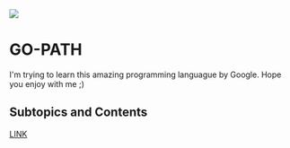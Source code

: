 <img src="https://upload.wikimedia.org/wikipedia/commons/thumb/0/05/Go_Logo_Blue.svg/1200px-Go_Logo_Blue.svg.png">

# GO-PATH
I'm trying to learn this amazing programming languague by Google. Hope you enjoy with me ;) 

## Subtopics and Contents

 [LINK](https://github.com/vkorbes/aprendago/blob/master/OUTLINE.md)






